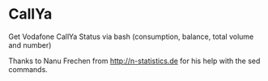 # CallYa  
Get Vodafone CallYa Status via bash (consumption, balance, total volume and number)

Thanks to Nanu Frechen from http://n-statistics.de for his help with the sed commands.

